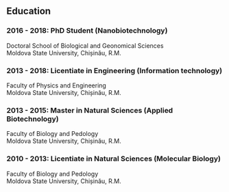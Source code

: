 <div style="page-break-after: always;"></div>

## Education

### **2016 - 2018: PhD Student (Nanobiotechnology)**

Doctoral School of Biological and Geonomical Sciences  
Moldova State University, Chișinău, R.M.

### **2013 - 2018: Licentiate in Engineering (Information technology)**

Faculty of Physics and Engineering  
Moldova State University, Chișinău, R.M.

### **2013 - 2015: Master in Natural Sciences (Applied Biotechnology)**

Faculty of Biology and Pedology  
Moldova State University, Chișinău, R.M.

### **2010 - 2013: Licentiate in Natural Sciences (Molecular Biology)**

Faculty of Biology and Pedology  
Moldova State University, Chișinău, R.M.
